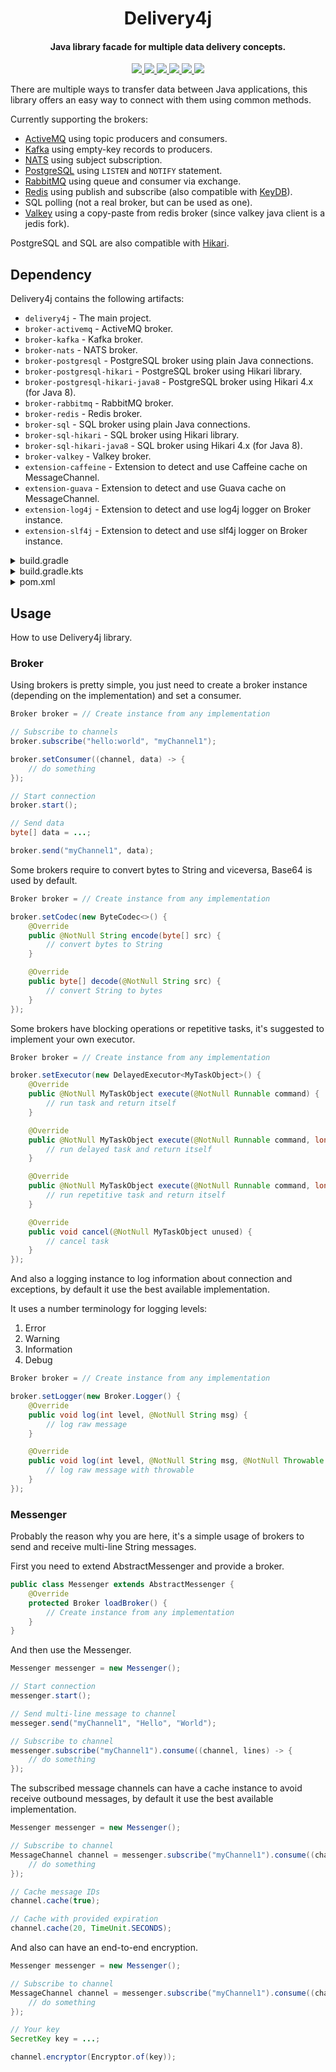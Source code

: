<h1 align="center">Delivery4j</h1>

<h4 align="center">Java library facade for multiple data delivery concepts.</h4>

<p align="center">
    <a href="https://saic.one/discord">
        <img src="https://img.shields.io/discord/974288218839191612.svg?style=flat-square&label=discord&logo=discord&logoColor=white&color=7289da"/>
    </a>
    <a href="https://www.codefactor.io/repository/github/saicone/delivery4j">
        <img src="https://www.codefactor.io/repository/github/saicone/delivery4j/badge?style=flat-square"/>
    </a>
    <a href="https://github.com/saicone/delivery4j">
        <img src="https://img.shields.io/github/languages/code-size/saicone/delivery4j?logo=github&logoColor=white&style=flat-square"/>
    </a>
    <a href="https://jitpack.io/#com.saicone/delivery4j">
        <img src="https://jitpack.io/v/com.saicone/delivery4j.svg?style=flat-square"/>
    </a>
    <a href="https://javadoc.saicone.com/delivery4j/overview-summary.html">
        <img src="https://img.shields.io/badge/JavaDoc-Online-green?style=flat-square"/>
    </a>
    <a href="https://docs.saicone.com/delivery4j/">
        <img src="https://img.shields.io/badge/Saicone-delivery4j%20Wiki-3b3bb0?logo=github&logoColor=white&style=flat-square"/>
    </a>
</p>

There are multiple ways to transfer data between Java applications, this library offers an easy way to connect with them using common methods.

Currently supporting the brokers:

* [ActiveMQ](https://github.com/apache/activemq) using topic producers and consumers.
* [Kafka](https://github.com/apache/kafka) using empty-key records to producers.
* [NATS](https://github.com/nats-io/nats.java) using subject subscription.
* [PostgreSQL](https://github.com/pgjdbc/pgjdbc) using `LISTEN` and `NOTIFY` statement.
* [RabbitMQ](https://github.com/rabbitmq/rabbitmq-java-client) using queue and consumer via exchange.
* [Redis](https://github.com/redis/jedis) using publish and subscribe (also compatible with [KeyDB](https://github.com/Snapchat/KeyDB)).
* SQL polling (not a real broker, but can be used as one).
* [Valkey](https://github.com/valkey-io/valkey-java) using a copy-paste from redis broker (since valkey java client is a jedis fork).

PostgreSQL and SQL are also compatible with [Hikari](https://github.com/brettwooldridge/HikariCP).

## Dependency

Delivery4j contains the following artifacts:

* `delivery4j` - The main project.
* `broker-activemq` - ActiveMQ broker.
* `broker-kafka` - Kafka broker.
* `broker-nats` - NATS broker.
* `broker-postgresql` - PostgreSQL broker using plain Java connections.
* `broker-postgresql-hikari` - PostgreSQL broker using Hikari library.
* `broker-postgresql-hikari-java8` - PostgreSQL broker using Hikari 4.x (for Java 8).
* `broker-rabbitmq` - RabbitMQ broker.
* `broker-redis` - Redis broker.
* `broker-sql` - SQL broker using plain Java connections.
* `broker-sql-hikari` - SQL broker using Hikari library.
* `broker-sql-hikari-java8` - SQL broker using Hikari 4.x (for Java 8).
* `broker-valkey` - Valkey broker.
* `extension-caffeine` - Extension to detect and use Caffeine cache on MessageChannel.
* `extension-guava` - Extension to detect and use Guava cache on MessageChannel.
* `extension-log4j` - Extension to detect and use log4j logger on Broker instance.
* `extension-slf4j` - Extension to detect and use slf4j logger on Broker instance.

<details>
  <summary>build.gradle</summary>

```groovy
repositories {
    maven { url 'https://jitpack.io' }
}

dependencies {
    implementation 'com.saicone.delivery4j:delivery4j:1.1.4'
}
```

</details>

<details>
  <summary>build.gradle.kts</summary>

```kotlin
repositories {
    maven("https://jitpack.io")
}

dependencies {
    implementation("com.saicone.delivery4j:delivery4j:1.1.4")
}
```

</details>

<details>
  <summary>pom.xml</summary>

```xml
<repositories>
    <repository>
        <id>Jitpack</id>
        <url>https://jitpack.io</url>
    </repository>
</repositories>

<dependencies>
    <dependency>
        <groupId>com.saicone.delivery4j</groupId>
        <artifactId>delivery4j</artifactId>
        <version>1.1.4</version>
        <scope>compile</scope>
    </dependency>
</dependencies>
```

</details>

## Usage

How to use Delivery4j library.

### Broker

Using brokers is pretty simple, you just need to create a broker instance (depending on the implementation) and set a consumer.

```java
Broker broker = // Create instance from any implementation

// Subscribe to channels
broker.subscribe("hello:world", "myChannel1");

broker.setConsumer((channel, data) -> {
    // do something
});

// Start connection
broker.start();

// Send data
byte[] data = ...;

broker.send("myChannel1", data);
```

Some brokers require to convert bytes to String and viceversa, Base64 is used by default.

```java
Broker broker = // Create instance from any implementation

broker.setCodec(new ByteCodec<>() {
    @Override
    public @NotNull String encode(byte[] src) {
        // convert bytes to String
    }

    @Override
    public byte[] decode(@NotNull String src) {
        // convert String to bytes
    }
});
```

Some brokers have blocking operations or repetitive tasks, it's suggested to implement your own executor.

```java
Broker broker = // Create instance from any implementation

broker.setExecutor(new DelayedExecutor<MyTaskObject>() {
    @Override
    public @NotNull MyTaskObject execute(@NotNull Runnable command) {
        // run task and return itself
    }

    @Override
    public @NotNull MyTaskObject execute(@NotNull Runnable command, long delay, @NotNull TimeUnit unit) {
        // run delayed task and return itself
    }

    @Override
    public @NotNull MyTaskObject execute(@NotNull Runnable command, long delay, long period, @NotNull TimeUnit unit) {
        // run repetitive task and return itself
    }

    @Override
    public void cancel(@NotNull MyTaskObject unused) {
        // cancel task
    }
});
```

And also a logging instance to log information about connection and exceptions, by default it use the best available implementation.

It uses a number terminology for logging levels:

1. Error
2. Warning
3. Information
4. Debug

```java
Broker broker = // Create instance from any implementation

broker.setLogger(new Broker.Logger() {
    @Override
    public void log(int level, @NotNull String msg) {
        // log raw message
    }

    @Override
    public void log(int level, @NotNull String msg, @NotNull Throwable throwable) {
        // log raw message with throwable
    }
});
```

### Messenger

Probably the reason why you are here, it's a simple usage of brokers to send and receive multi-line String messages.

First you need to extend AbstractMessenger and provide a broker.

```java
public class Messenger extends AbstractMessenger {
    @Override
    protected Broker loadBroker() {
        // Create instance from any implementation
    }
}
```

And then use the Messenger.

```java
Messenger messenger = new Messenger();

// Start connection
messenger.start();

// Send multi-line message to channel
messeger.send("myChannel1", "Hello", "World");

// Subscribe to channel
messenger.subscribe("myChannel1").consume((channel, lines) -> {
    // do something
});
```

The subscribed message channels can have a cache instance to avoid receive outbound messages, by default it use the best available implementation.

```java
Messenger messenger = new Messenger();

// Subscribe to channel
MessageChannel channel = messenger.subscribe("myChannel1").consume((channel, lines) -> {
    // do something
});

// Cache message IDs
channel.cache(true);

// Cache with provided expiration
channel.cache(20, TimeUnit.SECONDS);
```

And also can have an end-to-end encryption.

```java
Messenger messenger = new Messenger();

// Subscribe to channel
MessageChannel channel = messenger.subscribe("myChannel1").consume((channel, lines) -> {
    // do something
});

// Your key
SecretKey key = ...;

channel.encryptor(Encryptor.of(key));
```